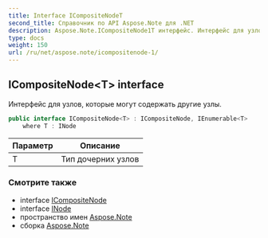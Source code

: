 ```yaml
---
title: Interface ICompositeNodeT
second_title: Справочник по API Aspose.Note для .NET
description: Aspose.Note.ICompositeNode1T интерфейс. Интерфейс для узлов которые могут содержать другие узлы.
type: docs
weight: 150
url: /ru/net/aspose.note/icompositenode-1/
---
```

## ICompositeNode&lt;T&gt; interface

Интерфейс для узлов, которые могут содержать другие узлы.

```csharp
public interface ICompositeNode<T> : ICompositeNode, IEnumerable<T>
    where T : INode
```

| Параметр | Описание |
| --- | --- |
| T | Тип дочерних узлов |

### Смотрите также

* interface [ICompositeNode](../icompositenode/)
* interface [INode](../inode/)
* пространство имен [Aspose.Note](../../aspose.note/)
* сборка [Aspose.Note](../../)


